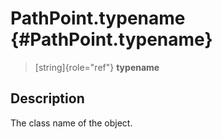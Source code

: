 PathPoint.typename {#PathPoint.typename}
==================

> [string]{role="ref"} **typename**

Description
-----------

The class name of the object.
